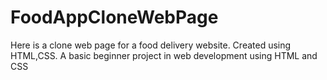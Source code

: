 # FoodAppCloneWebPage
Here is a clone web page for a food delivery website. Created using HTML,CSS. 
A  basic beginner project in web development using HTML and CSS
